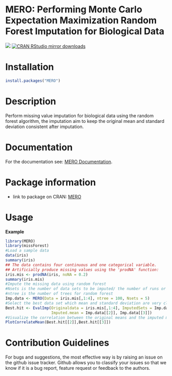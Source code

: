 # MERO: Performing Monte Carlo Expectation Maximization Random Forest Imputation for Biological Data

[![](https://www.r-pkg.org/badges/version/MERO?color=green)](https://CRAN.R-project.org/package=MERO) 
[![CRAN RStudio mirror downloads](https://cranlogs.r-pkg.org/badges/MERO)](https://CRAN.R-project.org/package=MERO) 

# Installation

```R
install.packages("MERO")
```

# Description

Perform missing value imputation for biological data using the random forest algorithm, the imputation aim to keep the original mean and standard deviation consistent after imputation.

# Documentation

For the documentation see: [MERO Documentation](https://cran.r-project.org/web/packages/MERO/MERO.pdf).

# Package information

- link to package on CRAN: [MERO](https://cran.r-project.org/package=MERO)

# Usage

**Example**

```R
library(MERO) 
library(missForest)
#Load a sample data 
data(iris)
summary(iris)
## The data contains four continuous and one categorical variable.
## Artificially produce missing values using the 'prodNA' function:
iris.mis <- prodNA(iris, noNA = 0.2)
summary(iris.mis)
#Impute the missing data using random forest 
#Nsets is the number of data sets to be imputed/ the number of runs or simulations
#ntree is the number of trees for random forest
Imp.data <- MERO(Data = iris.mis[,1:4], ntree = 100, Nsets = 5)
#Select the best data set which mean and standard deviation are very close to the original mean and standard deviation of the input data
Best.hit <- EvalImp(Originaldata = iris.mis[,1:4], ImputedSets = Imp.data[[1]],
                    Imputed.mean = Imp.data[[2]], Imp.data[[3]])
#Visualize the correlation between the original means and the imputed means of  the data sets
PlotCorrelateMean(Best.hit[[2]],Best.hit[[3]])
```
# Contribution Guidelines

For bugs and suggestions, the most effective way is by raising an issue on the github issue tracker. Github allows you to classify your issues so that we know if it is a bug report, feature request or feedback to the authors.
